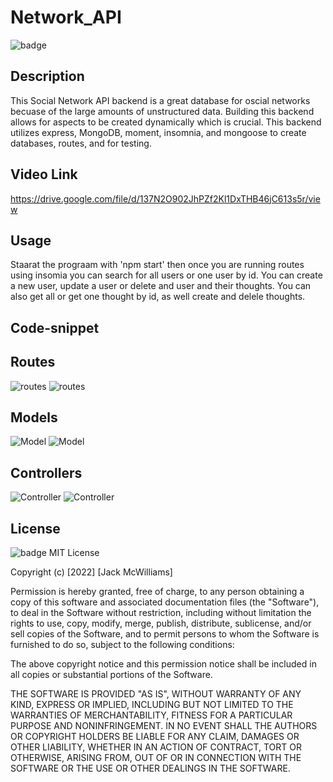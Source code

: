 # Network_API
![badge](https://img.shields.io/badge/license-MIT-brightgreen)

## Description
This Social Network API backend is a great database for oscial networks becuase of the large amounts of unstructured data. Building this backend allows for aspects to be created dynamically which is crucial. This backend utilizes express, MongoDB, moment, insomnia, and mongoose to create databases, routes, and for testing.

## Video Link

https://drive.google.com/file/d/137N2O902JhPZf2Kl1DxTHB46jC613s5r/view

## Usage
Staarat the prograam with 'npm start' then once you are running routes using insomia you can search for all users or one user by id. You can create a new user, update a user or delete and user and their thoughts. You can also get all or get one thought by id, as well create and delele thoughts.

## Code-snippet

## Routes
![routes](images/userRoute.png)
![routes](images/thoughtRoute.png)
## Models
![Model](images/userModel.png)
![Model](images/thoughtModel.png)
## Controllers
![Controller](images/userController.png)
![Controller](images/thoughtController.png)
## License
![badge](https://img.shields.io/badge/license-MIT-brightgreen)
MIT License

Copyright (c) [2022] [Jack McWilliams]

Permission is hereby granted, free of charge, to any person obtaining a copy
of this software and associated documentation files (the "Software"), to deal
in the Software without restriction, including without limitation the rights
to use, copy, modify, merge, publish, distribute, sublicense, and/or sell
copies of the Software, and to permit persons to whom the Software is
furnished to do so, subject to the following conditions:

The above copyright notice and this permission notice shall be included in all
copies or substantial portions of the Software.

THE SOFTWARE IS PROVIDED "AS IS", WITHOUT WARRANTY OF ANY KIND, EXPRESS OR
IMPLIED, INCLUDING BUT NOT LIMITED TO THE WARRANTIES OF MERCHANTABILITY,
FITNESS FOR A PARTICULAR PURPOSE AND NONINFRINGEMENT. IN NO EVENT SHALL THE
AUTHORS OR COPYRIGHT HOLDERS BE LIABLE FOR ANY CLAIM, DAMAGES OR OTHER
LIABILITY, WHETHER IN AN ACTION OF CONTRACT, TORT OR OTHERWISE, ARISING FROM,
OUT OF OR IN CONNECTION WITH THE SOFTWARE OR THE USE OR OTHER DEALINGS IN THE
SOFTWARE.

